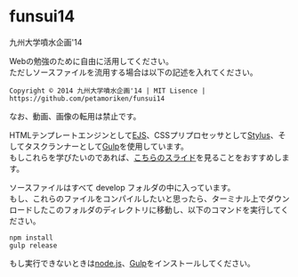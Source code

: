 funsui14
========

九州大学噴水企画'14

Webの勉強のために自由に活用してください。  
ただしソースファイルを流用する場合は以下の記述を入れてください。

`Copyright © 2014 九州大学噴水企画'14 | MIT Lisence | https://github.com/petamoriken/funsui14`

なお、動画、画像の転用は禁止です。

HTMLテンプレートエンジンとして[EJS]、CSSプリプロセッサとして[Stylus]、そしてタスクランナーとして[Gulp]を使用しています。  
もしこれらを学びたいのであれば、[こちらのスライド](http://www.slideshare.net/yutoyoshinari/ss-37936903 "フロントエンドの効率化")を見ることをおすすめします。

ソースファイルはすべて develop フォルダの中に入っています。  
もし、これらのファイルをコンパイルしたいと思ったら、ターミナル上でダウンロードしたこのフォルダのディレクトリに移動し、以下のコマンドを実行してください。　　

    npm install  
    gulp release  

もし実行できないときは[node.js]、[Gulp]をインストールしてください。

[EJS]: http://www.embeddedjs.com/ "EJS - JavaScript Templates"
[Stylus]: http://learnboost.github.io/stylus/ "Stylus — expressive, robust, feature-rich CSS preprocessor"
[Gulp]: http://gulpjs.com/ "gulp.js - the streaming build system"
[node.js]: http://nodejs.org/ "node.js"